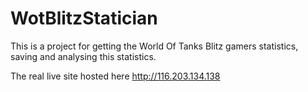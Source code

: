 # WotBlitzStatician
This is a project for getting the World Of Tanks Blitz gamers statistics, saving and analysing this statistics.

The real live site hosted here http://116.203.134.138
